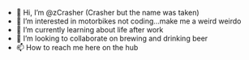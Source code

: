 - 👋 Hi, I’m @zCrasher  (Crasher but the name was taken)
- 👀 I’m interested in motorbikes not coding...make me a weird weirdo
- 🌱 I’m currently learning about life after work
- 💞️ I’m looking to collaborate on brewing and drinking beer
- 📫 How to reach me here on the hub

<!---
zCrasher/zCrasher is a ✨ special ✨ repository because its `README.md` (this file) appears on your GitHub profile.
You can click the Preview link to take a look at your changes.
--->
